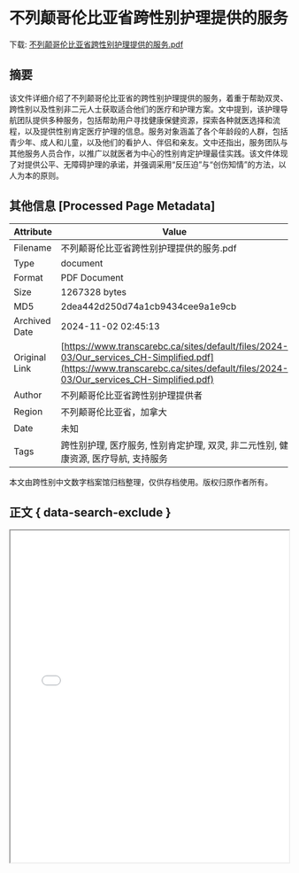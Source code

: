 # 不列颠哥伦比亚省跨性别护理提供的服务

<!-- tcd_download_link -->
下载: [不列颠哥伦比亚省跨性别护理提供的服务.pdf](不列颠哥伦比亚省跨性别护理提供的服务.pdf)
<!-- tcd_download_link_end -->

## 摘要

<!-- tcd_abstract -->
该文件详细介绍了不列颠哥伦比亚省的跨性别护理提供的服务，着重于帮助双灵、跨性别以及性别非二元人士获取适合他们的医疗和护理方案。文中提到，该护理导航团队提供多种服务，包括帮助用户寻找健康保健资源，探索各种就医选择和流程，以及提供性别肯定医疗护理的信息。服务对象涵盖了各个年龄段的人群，包括青少年、成人和儿童，以及他们的看护人、伴侣和亲友。文中还指出，服务团队与其他服务人员合作，以推广以就医者为中心的性别肯定护理最佳实践。该文件体现了对提供公平、无障碍护理的承诺，并强调采用“反压迫”与“创伤知情”的方法，以人为本的原则。

<!-- tcd_abstract_end -->

## 其他信息 [Processed Page Metadata]

| Attribute       | Value                                  |
|-----------------|----------------------------------------|
| Filename        | 不列颠哥伦比亚省跨性别护理提供的服务.pdf                             |
| Type            | document                                 |
| Format          | PDF Document                               |
| Size            | 1267328 bytes                           |
| MD5             | 2dea442d250d74a1cb9434cee9a1e9cb                                  |
| Archived Date   | 2024-11-02 02:45:13                             |
| Original Link   | [https://www.transcarebc.ca/sites/default/files/2024-03/Our_services_CH-Simplified.pdf](https://www.transcarebc.ca/sites/default/files/2024-03/Our_services_CH-Simplified.pdf)                         |
| Author          | 不列颠哥伦比亚省跨性别护理提供者                               |
| Region          | 不列颠哥伦比亚省，加拿大                               |
| Date            | 未知                                 |
| Tags            | 跨性别护理, 医疗服务, 性别肯定护理, 双灵, 非二元性别, 健康资源, 医疗导航, 支持服务                                 |

本文由跨性别中文数字档案馆归档整理，仅供存档使用。版权归原作者所有。


## 正文 { data-search-exclude }

<!-- tcd_main_text -->
<iframe src="../不列颠哥伦比亚省跨性别护理提供的服务.pdf" width="100%" height="600px">
    <p>无法显示PDF，请下载查看。</p>
</iframe>
<!-- tcd_main_text_end -->

